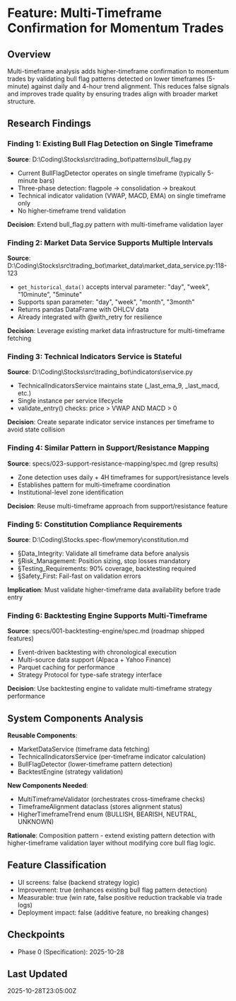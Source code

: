 # Feature: Multi-Timeframe Confirmation for Momentum Trades

## Overview
Multi-timeframe analysis adds higher-timeframe confirmation to momentum trades by validating bull flag patterns detected on lower timeframes (5-minute) against daily and 4-hour trend alignment. This reduces false signals and improves trade quality by ensuring trades align with broader market structure.

## Research Findings

### Finding 1: Existing Bull Flag Detection on Single Timeframe
**Source**: D:\Coding\Stocks\src\trading_bot\patterns\bull_flag.py

- Current BullFlagDetector operates on single timeframe (typically 5-minute bars)
- Three-phase detection: flagpole → consolidation → breakout
- Technical indicator validation (VWAP, MACD, EMA) on single timeframe only
- No higher-timeframe trend validation

**Decision**: Extend bull_flag.py pattern with multi-timeframe validation layer

### Finding 2: Market Data Service Supports Multiple Intervals
**Source**: D:\Coding\Stocks\src\trading_bot\market_data\market_data_service.py:118-123

- `get_historical_data()` accepts interval parameter: "day", "week", "10minute", "5minute"
- Supports span parameter: "day", "week", "month", "3month"
- Returns pandas DataFrame with OHLCV data
- Already integrated with @with_retry for resilience

**Decision**: Leverage existing market data infrastructure for multi-timeframe fetching

### Finding 3: Technical Indicators Service is Stateful
**Source**: D:\Coding\Stocks\src\trading_bot\indicators\service.py

- TechnicalIndicatorsService maintains state (_last_ema_9, _last_macd, etc.)
- Single instance per service lifecycle
- validate_entry() checks: price > VWAP AND MACD > 0

**Decision**: Create separate indicator service instances per timeframe to avoid state collision

### Finding 4: Similar Pattern in Support/Resistance Mapping
**Source**: specs/023-support-resistance-mapping/spec.md (grep results)

- Zone detection uses daily + 4H timeframes for support/resistance levels
- Establishes pattern for multi-timeframe coordination
- Institutional-level zone identification

**Decision**: Reuse multi-timeframe approach from support/resistance feature

### Finding 5: Constitution Compliance Requirements
**Source**: D:\Coding\Stocks\.spec-flow\memory\constitution.md

- §Data_Integrity: Validate all timeframe data before analysis
- §Risk_Management: Position sizing, stop losses mandatory
- §Testing_Requirements: 90% coverage, backtesting required
- §Safety_First: Fail-fast on validation errors

**Implication**: Must validate higher-timeframe data availability before trade entry

### Finding 6: Backtesting Engine Supports Multi-Timeframe
**Source**: specs/001-backtesting-engine/spec.md (roadmap shipped features)

- Event-driven backtesting with chronological execution
- Multi-source data support (Alpaca + Yahoo Finance)
- Parquet caching for performance
- Strategy Protocol for type-safe strategy interface

**Decision**: Use backtesting engine to validate multi-timeframe strategy performance

## System Components Analysis

**Reusable Components**:
- MarketDataService (timeframe data fetching)
- TechnicalIndicatorsService (per-timeframe indicator calculation)
- BullFlagDetector (lower-timeframe pattern detection)
- BacktestEngine (strategy validation)

**New Components Needed**:
- MultiTimeframeValidator (orchestrates cross-timeframe checks)
- TimeframeAlignment dataclass (stores alignment status)
- HigherTimeframeTrend enum (BULLISH, BEARISH, NEUTRAL, UNKNOWN)

**Rationale**: Composition pattern - extend existing pattern detection with higher-timeframe validation layer without modifying core bull flag logic.

## Feature Classification
- UI screens: false (backend strategy logic)
- Improvement: true (enhances existing bull flag pattern detection)
- Measurable: true (win rate, false positive reduction trackable via trade logs)
- Deployment impact: false (additive feature, no breaking changes)

## Checkpoints
- Phase 0 (Specification): 2025-10-28

## Last Updated
2025-10-28T23:05:00Z
